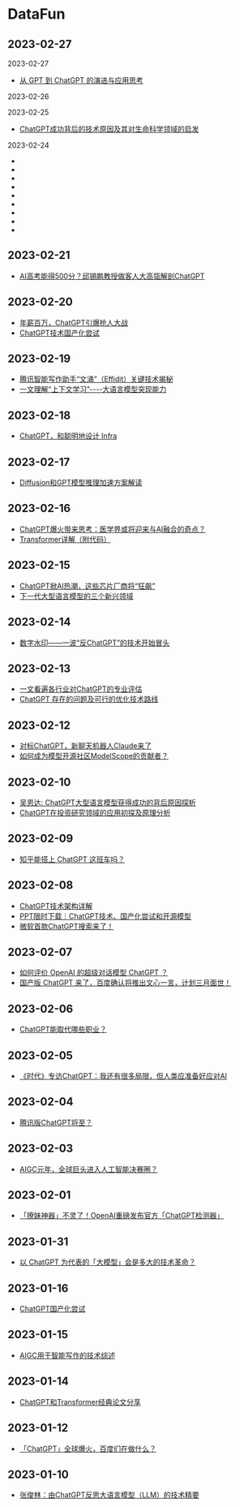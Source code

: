 # DataFun

## 2023-02-27



2023-02-27

- [从 GPT 到 ChatGPT 的演进与应用思考](https://mp.weixin.qq.com/s/3Pr82xKpZ7mAWQcxPPB1xA)

2023-02-26



2023-02-25

- [ChatGPT成功背后的技术原因及其对生命科学领域的启发](https://mp.weixin.qq.com/s/snXaWHr0VYFNYirSHRAvRw)

2023-02-24

* []()
* []()
* []()
* []()
* []()
* []()
* []()
* []()
* []()
## 2023-02-21
* [AI高考能得500分？邱锡鹏教授做客人大高瓴解剖ChatGPT](https://mp.weixin.qq.com/s/-XRC9RHHJxx6v-GfK99gXg)
## 2023-02-20
* [年薪百万，ChatGPT引爆抢人大战](https://mp.weixin.qq.com/s/h6GzgyuNIPaplw7mhedFEg)
* [ChatGPT技术国产化尝试](https://mp.weixin.qq.com/s/mXViN_GB9VC1WrXP1Q1iug)
## 2023-02-19
* [腾讯智能写作助手“文涌”（Effidit）关键技术揭秘](https://mp.weixin.qq.com/s/MEmE_hvzGFRNg05yf-UWXA)
* [一文理解“上下文学习”----大语言模型突现能力](https://mp.weixin.qq.com/s/0kchPu20nwCKCXk4PZBkOg)
## 2023-02-18
* [ChatGPT，和聪明地设计 Infra](https://mp.weixin.qq.com/s/gzCb8NAG5fS0ZLP9r9yudg)
## 2023-02-17
* [Diffusion和GPT模型推理加速方案解读](https://mp.weixin.qq.com/s/mxXr3k8lvenRfzIuOYlwXA)
## 2023-02-16
* [ChatGPT爆火带来思考：医学界或将迎来与AI融合的奇点？](https://mp.weixin.qq.com/s/x8ppg6GVCAeLNpv5uJ7B7g)
* [Transformer详解（附代码）](https://mp.weixin.qq.com/s/tbFNGOplRSx7efGcpf28xw)
## 2023-02-15
* [ChatGPT掀AI热潮，这些芯片厂商将“狂飙”](https://mp.weixin.qq.com/s/QUIQX5dlIpL10vxAiqaSIw)
* [下一代大型语言模型的三个新兴领域](https://mp.weixin.qq.com/s/MwLAMMZ9utpMJC02h27G6A)
## 2023-02-14
* [数字水印——一波“反ChatGPT”的技术开始冒头](https://mp.weixin.qq.com/s/v3pSUWK14_BgtZVObGFgXg)
## 2023-02-13
* [一文看遍各行业对ChatGPT的专业评估](https://mp.weixin.qq.com/s/2JryWW33j9udOpi3dK5X9g)
* [ChatGPT 存在的问题及可行的优化技术路线](https://mp.weixin.qq.com/s/ONEmQf8kunTpWPM_hC9z2w)
## 2023-02-12
* [对标ChatGPT，新聊天机器人Claude来了](https://mp.weixin.qq.com/s/3UPquqSfKabTBamj44uEWw)
* [如何成为模型开源社区ModelScope的贡献者？](https://mp.weixin.qq.com/s/hx3166Bi0YiRcsdX3-LFCg)
## 2023-02-10
* [吴恩达: ChatGPT大型语言模型获得成功的背后原因探析](https://mp.weixin.qq.com/s/-om-HBysAIF2w9evnyO43g)
* [ChatGPT在投资研究领域的应用初探及原理分析](https://mp.weixin.qq.com/s/LFPeSLeEOTb1-2YJBXclbQ)
## 2023-02-09
* [知乎能搭上 ChatGPT 这班车吗？](https://mp.weixin.qq.com/s/BaV5tdfxGkdzgFW81WKY1w)
## 2023-02-08
* [ChatGPT技术架构详解](https://mp.weixin.qq.com/s/iG3CAWY5yq0NQAezWkA8Fg)
* [PPT限时下载｜ChatGPT技术、国产化尝试和开源模型](https://mp.weixin.qq.com/s/IwjSc20tI1SzByYyupBeCA)
* [微软首款ChatGPT搜索来了！](https://mp.weixin.qq.com/s/gO17slDXgnykT1GJrVj3kw)
## 2023-02-07
* [如何评价 OpenAI 的超级对话模型 ChatGPT ？](https://mp.weixin.qq.com/s/7lgefkXfa17JOuyo82k9TA)
* [国产版 ChatGPT 来了，百度确认将推出文心一言，计划三月面世！](https://mp.weixin.qq.com/s/5ukp7djcC5uoO9jytEzCPA)
## 2023-02-06
* [ChatGPT能取代哪些职业？](https://mp.weixin.qq.com/s/3j-yLnkU6Wd9-NRVokSF1w)
## 2023-02-05
* [《时代》专访ChatGPT：我还有很多局限，但人类应准备好应对AI](https://mp.weixin.qq.com/s/F_0yxAaJbSbjW7cu7ZyIhw)
## 2023-02-04
* [腾讯版ChatGPT将至？](https://mp.weixin.qq.com/s/Q0ySmM-Mvt7S9ET75GzfJQ)
## 2023-02-03
* [AIGC元年，全球巨头进入人工智能决赛圈？](https://mp.weixin.qq.com/s/wuDDoRanuC3GnMBPZ7p_lg)
## 2023-02-01
* [「撩妹神器」不灵了！OpenAI重磅发布官方「ChatGPT检测器」](https://mp.weixin.qq.com/s/EcZE7TgHspf22rPRWhAybw)
## 2023-01-31
* [以 ChatGPT 为代表的「大模型」会是多大的技术革命？](https://mp.weixin.qq.com/s/f0P_rCIMVuR_RaI847IL_Q)
## 2023-01-16
* [ChatGPT国产化尝试](https://mp.weixin.qq.com/s/4RZMXZM7QWZwBEngosA2QQ)
## 2023-01-15
* [AIGC用于智能写作的技术综述](https://mp.weixin.qq.com/s/jaMwK0sKzecdwPNWcUK96w)
## 2023-01-14
* [ChatGPT和Transformer经典论文分享](https://mp.weixin.qq.com/s/nOA6y3p4n3jIVQA_IX-RRg)
## 2023-01-12
* [「ChatGPT」全球爆火，百度们在做什么？](https://mp.weixin.qq.com/s/hUAuwZLriUYl9aSDSdN1Bw)
## 2023-01-10
* [张俊林：由ChatGPT反思大语言模型（LLM）的技术精要](https://mp.weixin.qq.com/s/eMrv15yOO0oYQ-o-wiuSyw)

